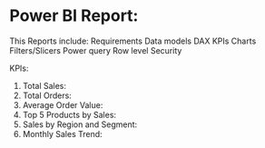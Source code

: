 # Power BI Report:

This Reports include:
Requirements
Data models
DAX
KPIs
Charts
Filters/Slicers
Power query
Row level Security

KPIs:
1. Total Sales: 
2. Total Orders: 
3. Average Order Value: 
4. Top 5 Products by Sales:
5. Sales by Region and Segment:
6. Monthly Sales Trend: 
